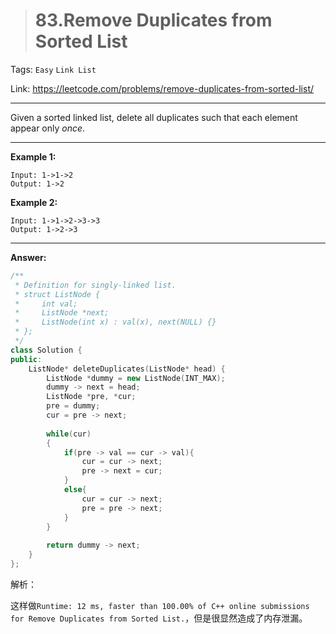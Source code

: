> # 83.Remove Duplicates from Sorted List

Tags: `Easy` `Link List`

Link: <https://leetcode.com/problems/remove-duplicates-from-sorted-list/>

---

Given a sorted linked list, delete all duplicates such that each element appear only *once*.

---

**Example 1:**

```
Input: 1->1->2
Output: 1->2
```

**Example 2:**

```
Input: 1->1->2->3->3
Output: 1->2->3
```

---

**Answer:**

```c++
/**
 * Definition for singly-linked list.
 * struct ListNode {
 *     int val;
 *     ListNode *next;
 *     ListNode(int x) : val(x), next(NULL) {}
 * };
 */
class Solution {
public:
    ListNode* deleteDuplicates(ListNode* head) {
        ListNode *dummy = new ListNode(INT_MAX);
        dummy -> next = head;
        ListNode *pre, *cur;
        pre = dummy;
        cur = pre -> next;
        
        while(cur)
        {
            if(pre -> val == cur -> val){
                cur = cur -> next;
                pre -> next = cur;
            }
            else{
                cur = cur -> next;
                pre = pre -> next;
            }
        }
        
        return dummy -> next;
    }
};
```

解析：

这样做`Runtime: 12 ms, faster than 100.00% of C++ online submissions for Remove Duplicates from Sorted List.`，但是很显然造成了内存泄漏。